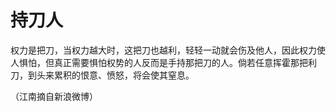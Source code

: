 # 持刀人

权力是把刀，当权力越大时，这把刀也越利，轻轻一动就会伤及他人，因此权力使人惧怕，但真正需要惧怕权势的人反而是手持那把刀的人。倘若任意挥霍那把利刀，到头来累积的恨意、愤怒，将会使其窒息。

（江南摘自新浪微博）